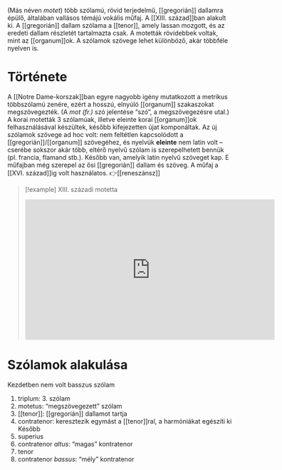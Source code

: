 (Más néven *motet*) több szólamú, rövid terjedelmű, [[gregorián]] dallamra épülő, általában vallásos témájú vokális műfaj. A [[XIII. század]]ban alakult ki. A [[gregorián]] dallam szólama a [[tenor]], amely lassan mozgott, és az eredeti dallam részletét tartalmazta csak. A motetták rövidebbek voltak, mint az [[organum]]ok. A szólamok szövege lehet különböző, akár többféle nyelven is.
# Története
A [[Notre Dame-korszak]]ban egyre nagyobb igény mutatkozott a metrikus többszólamú zenére, ezért a hosszú, elnyúló [[organum]] szakaszokat megszövegezték. (A *mot (fr.)* szó jelentése “szó”, a megszövegezésre utal.) A korai motetták 3 szólamúak, illetve eleinte korai [[organum]]ok felhasználásával készültek, később kifejezetten újat komponáltak. Az új szólamok szövege ad hoc volt: nem feltétlen kapcsolódott a [[gregorián]]/[[organum]] szövegéhez, és nyelvük **eleinte** nem latin volt – cserébe sokszor akár több, eltérő nyelvű szólam is szerepelhetett bennük (pl. francia, flamand stb.). Később van, amelyik latin nyelvű szöveget kap.
E műfajban még szerepel az ősi [[gregorián]] dallam és szöveg.
A műfaj a [[XVI. század]]ig volt használatos. 👉[[reneszánsz]]

>[!example] XIII. századi motetta
><iframe width="560" height="315" src="https://www.youtube-nocookie.com/embed/SvAMe9rTsKc?si=mpkXnGkFlADbUkxX" title="YouTube video player" frameborder="0" allow="accelerometer; autoplay; clipboard-write; encrypted-media; gyroscope; picture-in-picture; web-share" allowfullscreen></iframe>
# Szólamok alakulása
Kezdetben nem volt basszus szólam
1. triplum: 3. szólam
2. motetus: “megszövegezett” szólam
3. [[tenor]]: [[gregorián]] dallamot tartja
4. contratenor: keresztezik egymást a [[tenor]]ral, a harmóniákat egészíti ki
Később
1. superius
2. contratenor *altus*: “magas” kontratenor
3. tenor
4. contratenor *bassus*: “mély” kontratenor